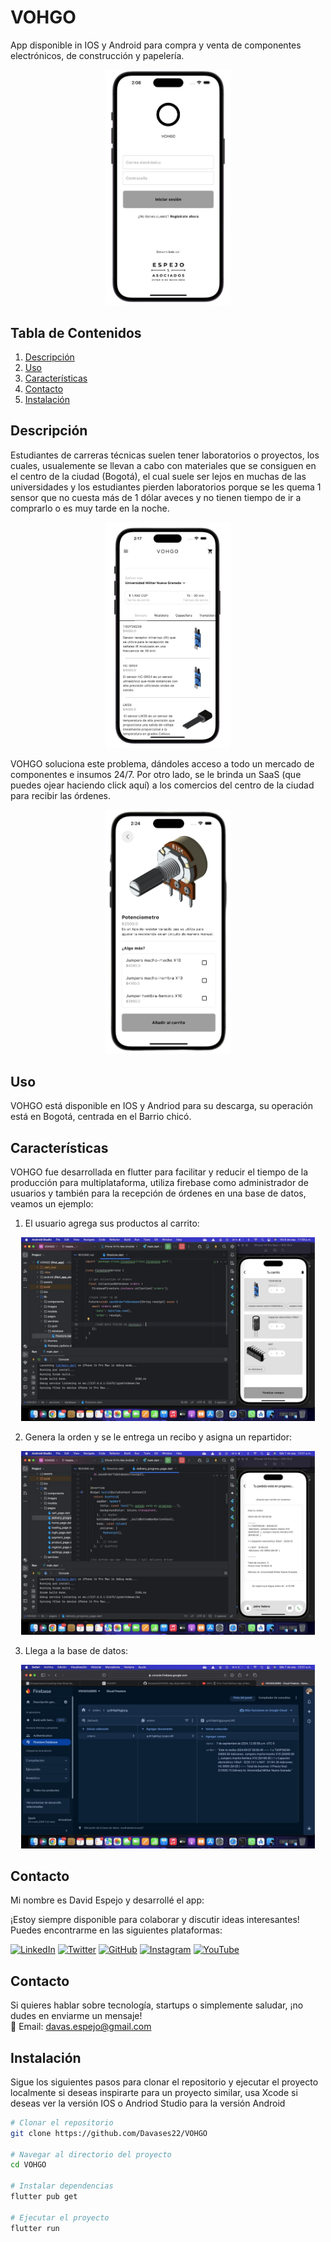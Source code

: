 # VOHGO

App disponible in IOS y Android para compra y venta de componentes electrónicos, de construcción y papelería.
<p align="center">
  <img src="git_img/login.png" alt="Interfaz de la aplicación" width="200"/>
</p>


## Tabla de Contenidos

1. [Descripción](#descripción)
2. [Uso](#uso)
3. [Características](#características)
6. [Contacto](#contacto)
7. [Instalación](#instalación)

## Descripción

Estudiantes de carreras técnicas suelen tener laboratorios o proyectos, los cuales, usualemente se llevan a cabo con materiales que se consiguen en el centro de la ciudad (Bogotá), el cual suele ser lejos en muchas de las universidades y los estudiantes pierden laboratorios porque se les quema 1 sensor que no cuesta más de 1 dólar aveces y no tienen tiempo de ir a comprarlo o es muy tarde en la noche.

<p align="center">
  <img src="git_img/home.png" alt="Interfaz de la aplicación" width="200"/>
</p>

VOHGO soluciona este problema, dándoles acceso a todo un mercado de componentes e insumos 24/7. Por otro lado, se le brinda un SaaS (que puedes ojear haciendo click aquí) a los comercios del centro de la ciudad para recibir las órdenes.

<p align="center">
  <img src="git_img/product.png" alt="Interfaz de la aplicación" width="200"/>
</p>

## Uso
VOHGO está disponible en IOS y Andriod para su descarga, su operación está en Bogotá, centrada en el Barrio chicó.

## Características
VOHGO fue desarrollada en flutter para facilitar y reducir el tiempo de la producción para multiplataforma, utiliza firebase como administrador de usuarios y también para la recepción de órdenes en una base de datos, veamos un ejemplo:

1. El usuario agrega sus productos al carrito:
<p align="center">
  <img src="git_img/Carrito.jpeg" alt="Interfaz de la aplicación" width="470"/>
</p>

2. Genera la orden y se le entrega un recibo y asigna un repartidor:
<p align="center">
  <img src="git_img/Recibo.jpeg" alt="Interfaz de la aplicación" width="470"/>
</p>

3. Llega a la base de datos:
<p align="center">
  <img src="git_img/Firebase.jpeg" alt="Interfaz de la aplicación" width="470"/>
</p>


## Contacto
Mi nombre es David Espejo y desarrollé el app:

¡Estoy siempre disponible para colaborar y discutir ideas interesantes! Puedes encontrarme en las siguientes plataformas:

[![LinkedIn](https://img.shields.io/badge/-LinkedIn-blue?style=flat&logo=Linkedin&logoColor=white)](https://www.linkedin.com/in/david-alejandro-espejo-garcia-298808216/) 
[![Twitter](https://img.shields.io/badge/-Twitter-1DA1F2?style=flat&logo=twitter&logoColor=white)](https://x.com/DavidEs91503087)
[![GitHub](https://img.shields.io/badge/-GitHub-181717?style=flat&logo=github&logoColor=white)](https://github.com/Davases22)
[![Instagram](https://img.shields.io/badge/-Instagram-E4405F?style=flat&logo=instagram&logoColor=white)](https://www.instagram.com/davases22/)
[![YouTube](https://img.shields.io/badge/-YouTube-FF0000?style=flat&logo=youtube&logoColor=white)](https://www.youtube.com/@davasplayg2802)

## Contacto

Si quieres hablar sobre tecnología, startups o simplemente saludar, ¡no dudes en enviarme un mensaje!  
📧 Email: [davas.espejo@gmail.com](mailto:davas.espejo@gmail.com)


## Instalación

Sigue los siguientes pasos para clonar el repositorio y ejecutar el proyecto localmente si deseas inspirarte para un proyecto similar, usa Xcode si deseas ver la versión IOS o Andriod Studio para la versión Android

```bash
# Clonar el repositorio
git clone https://github.com/Davases22/VOHGO 

# Navegar al directorio del proyecto
cd VOHGO

# Instalar dependencias
flutter pub get

# Ejecutar el proyecto
flutter run
```

